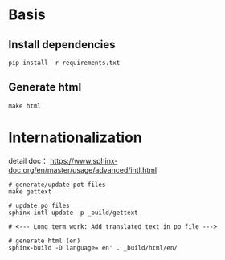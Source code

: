 # Basis


## Install dependencies

```shell
pip install -r requirements.txt
```

## Generate html

```shell
make html
```


# Internationalization

detail doc：
https://www.sphinx-doc.org/en/master/usage/advanced/intl.html

```shell
# generate/update pot files
make gettext

# update po files
sphinx-intl update -p _build/gettext

# <--- Long term work: Add translated text in po file --->

# generate html (en)
sphinx-build -D language='en' . _build/html/en/
```
